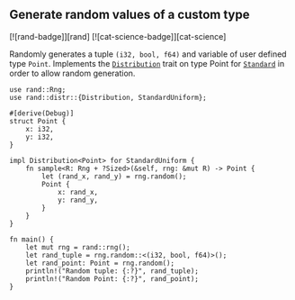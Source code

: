 ## Generate random values of a custom type

[![rand-badge]][rand] [![cat-science-badge]][cat-science]

Randomly generates a tuple `(i32, bool, f64)` and variable of user defined type `Point`.
Implements the [`Distribution`] trait on type Point for [`Standard`] in order to allow random generation.

```rust,edition2024
use rand::Rng;
use rand::distr::{Distribution, StandardUniform};

#[derive(Debug)]
struct Point {
    x: i32,
    y: i32,
}

impl Distribution<Point> for StandardUniform {
    fn sample<R: Rng + ?Sized>(&self, rng: &mut R) -> Point {
        let (rand_x, rand_y) = rng.random();
        Point {
            x: rand_x,
            y: rand_y,
        }
    }
}

fn main() {
    let mut rng = rand::rng();
    let rand_tuple = rng.random::<(i32, bool, f64)>();
    let rand_point: Point = rng.random();
    println!("Random tuple: {:?}", rand_tuple);
    println!("Random Point: {:?}", rand_point);
}
```

[`Distribution`]: https://docs.rs/rand/*/rand/distributions/trait.Distribution.html
[`Standard`]: https://docs.rs/rand/*/rand/distributions/struct.Standard.html
